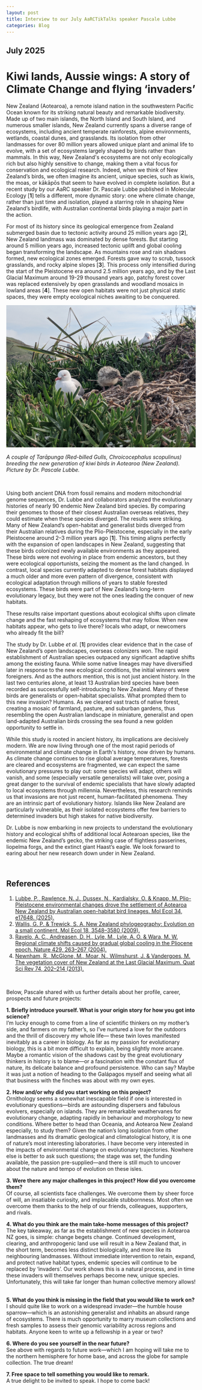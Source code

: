```yaml
---
layout: post
title: Interview to our July AaRCTikTalks speaker Pascale Lubbe
categories: Blog
---
```


## July 2025
# Kiwi lands, Aussie wings: A story of Climate Change and flying ‘invaders’
New Zealand (Aotearoa), a remote island nation in the southwestern Pacific Ocean known for its striking natural beauty and remarkable biodiversity. Made up of two main islands, the North Island and South Island, and numerous smaller islands, New Zealand currently spans a diverse range of ecosystems, including ancient temperate rainforests, alpine environments, wetlands, coastal dunes, and grasslands. Its isolation from other landmasses for over 80 million years allowed unique plant and animal life to evolve, with a set of ecosystems largely shaped by birds rather than mammals. In this way, New Zealand's ecosystems are not only ecologically rich but also highly sensitive to change, making them a vital focus for conservation and ecological research. Indeed, when we think of New Zealand’s birds, we often imagine its ancient, unique species, such as kiwis, the moas, or kākāpōs that seem to have evolved in complete isolation. But a recent study by our AaRC speaker Dr. Pascale Lubbe published in Molecular Ecology [**1**] tells a different, more dynamic story: one where climate change, rather than just time and isolation, played a starring role in shaping New Zealand’s birdlife, with Australian continental birds playing a major part in the action.
&nbsp;

For most of its history since its geological emergence from Zealand submerged basin due to tectonic activity around 25 million years ago [**2**], New Zealand landmass was dominated by dense forests. But starting around 5 million years ago, increased tectonic uplift and global cooling began transforming the landscape. As mountains rose and rain shadows formed, new ecological zones emerged. Forests gave way to scrub, tussock grasslands, and rocky alpine slopes [**3**]. This process only intensified during the start of the Pleistocene era around 2.5 million years ago, and by the Last Glacial Maximum around 19-29 thousand years ago, patchy forest cover was replaced extensively by open grasslands and woodland mosaics in lowland areas [**4**]. These new open habitats were not just physical static spaces, they were empty ecological niches awaiting to be conquered.
&nbsp;

![Kiwi birds](/assets/media/Blog_July_2025_PL_Figure.jpg "Kiwi birds")

<p><em>A couple of Tarāpunga (Red-billed Gulls, Chroicocephalus scopulinus) breeding the new generation of kiwi birds in Aotearoa (New Zealand). Picture by Dr. Pascale Lubbe.</em></p>
&nbsp;

Using both ancient DNA from fossil remains and modern mitochondrial genome sequences, Dr. Lubbe and collaborators analyzed the evolutionary histories of nearly 90 endemic New Zealand bird species. By comparing their genomes to those of their closest Australian overseas relatives, they could estimate when these species diverged. The results were striking. Many of New Zealand’s open-habitat and generalist birds diverged from their Australian relatives during the Plio-Pleistocene, especially in the early Pleistocene around 2–3 million years ago [**1**]. This timing aligns perfectly with the expansion of open landscapes in New Zealand, suggesting that these birds colonized newly available environments as they appeared. These birds were not evolving in place from endemic ancestors, but they were ecological opportunists, seizing the moment as the land changed. In contrast, local species currently adapted to dense forest habitats displayed a much older and more even pattern of divergence, consistent with ecological adaptation through millions of years to stable forested ecosystems. These birds were part of New Zealand’s long-term evolutionary legacy, but they were not the ones leading the conquer of new habitats.
&nbsp;

These results raise important questions about ecological shifts upon climate change and the fast reshaping of ecosystems that may follow. When new habitats appear, who gets to live there? locals who adapt, or newcomers who already fit the bill?
&nbsp;

The study by Dr. Lubbe *et al.* [**1**] provides clear evidence that in the case of New Zealand’s open landscapes, overseas colonizers won. The rapid establishment of Australian species outpaced any significant adaptive shifts among the existing fauna. While some native lineages may have diversified later in response to the new ecological conditions, the initial winners were foreigners. And as the authors mention, this is not just ancient history. In the last two centuries alone, at least 13 Australian bird species have been recorded as successfully self-introducing to New Zealand. Many of these birds are generalists or open-habitat specialists. What prompted them to this new invasion? Humans.  As we cleared vast tracts of native forest, creating a mosaic of farmland, pasture, and suburban gardens, thus resembling the open Australian landscape in miniature, generalist and open land-adapted Australian birds crossing the sea found a new golden opportunity to settle in.
&nbsp;

While this study is rooted in ancient history, its implications are decisively modern. We are now living through one of the most rapid periods of environmental and climate change in Earth's history, now driven by humans. As climate change continues to rise global average temperatures, forests are cleared and ecosystems are fragmented, we can expect the same evolutionary pressures to play out: some species will adapt, others will vanish, and some (especially versatile generalists) will take over, posing a great danger to the survival of endemic specialists that have slowly adapted to local ecosystems through millennia. Nevertheless, this research reminds us that invasions are not just recent, human-facilitated phenomena. They are an intrinsic part of evolutionary history. Islands like New Zealand are particularly vulnerable, as their isolated ecosystems offer few barriers to determined invaders but high stakes for native biodiversity.
&nbsp;

Dr. Lubbe is now embarking in new projects to understand the evolutionary history and ecological shifts of additional local Aotearoan species, like the endemic New Zealand’s gecko, the striking case of flightless passerines, liopelma forgs, and the extinct giant Haast’s eagle. We look forward to earing about her new research down under in New Zealand.

&nbsp;

## References
1.	[Lubbe, P., Rawlence, N. J., Dussex, N., Kardialsky, O. & Knapp, M. Plio-Pleistocene environmental changes drove the settlement of Aotearoa New Zealand by Australian open-habitat bird lineages. Mol Ecol 34, e17648. (2025).]
2.	[Wallis, G. P. & Trewick, S. A. New Zealand phylogeography: Evolution on a small continent. Mol Ecol 18, 3548–3580 (2009).]
3.	[Ravelo, A. C., Andreasen, D. H., Lyle, M., Lyle, A. O. & Wara, M. W. Regional climate shifts caused by gradual global cooling in the Pliocene epoch. Nature 429, 263–267 (2004).]
4.	[Newnham, R., McGlone, M., Moar, N., Wilmshurst, J. & Vandergoes, M. The vegetation cover of New Zealand at the Last Glacial Maximum. Quat Sci Rev 74, 202–214 (2013).]


[Lubbe, P., Rawlence, N. J., Dussex, N., Kardialsky, O. & Knapp, M. Plio-Pleistocene environmental changes drove the settlement of Aotearoa New Zealand by Australian open-habitat bird lineages. Mol Ecol 34, e17648. (2025).]:https://onlinelibrary.wiley.com/doi/10.1111/mec.17648
[Wallis, G. P. & Trewick, S. A. New Zealand phylogeography: Evolution on a small continent. Mol Ecol 18, 3548–3580 (2009).]:https://onlinelibrary.wiley.com/doi/full/10.1111/j.1365-294X.2009.04294.x
[Ravelo, A. C., Andreasen, D. H., Lyle, M., Lyle, A. O. & Wara, M. W. Regional climate shifts caused by gradual global cooling in the Pliocene epoch. Nature 429, 263–267 (2004).]:https://www.nature.com/articles/nature02567
[Newnham, R., McGlone, M., Moar, N., Wilmshurst, J. & Vandergoes, M. The vegetation cover of New Zealand at the Last Glacial Maximum. Quat Sci Rev 74, 202–214 (2013).]:https://www.sciencedirect.com/science/article/abs/pii/S0277379112003356

&nbsp;

Below, Pascale shared with us further details about her profile, career, prospects and future projects:
&nbsp;

**1. Briefly introduce yourself. What is your origin story for how you got into science?** <br>
I’m lucky enough to come from a line of scientific thinkers on my mother’s side, and farmers on my father’s, so I’ve nurtured a love for the outdoors and the thrill of discovery my whole life— these twin loves manifested inevitably as a career in biology. As far as my passion for evolutionary biology, this is a bit more difficult to explain, being slightly more arcane. Maybe a romantic vision of the shadows cast by the great evolutionary thinkers in history is to blame—or a fascination with the constant flux of nature, its delicate balance and profound persistence. Who can say? Maybe it was just a notion of heading to the Galápagos myself and seeing what all that business with the finches was about with my own eyes. 
&nbsp;

**2. How and/or why did you start working on this project?** <br>
Ornithology seems a somewhat inescapable field if one is interested in evolutionary questions—birds are astounding dispersers and fabulous evolvers, especially on islands. They are remarkable weathervanes for evolutionary change, adapting rapidly in behaviour and morphology to new conditions. Where better to head than Oceania, and Aotearoa New Zealand especially, to study them? Given the nation’s long isolation from other landmasses and its dramatic geological and climatological history, it is one of nature’s most interesting laboratories. I have become very interested in the impacts of environmental change on evolutionary trajectories. Nowhere else is better to ask such questions; the stage was set, the funding available, the passion pre-supplied—and there is still much to uncover about the nature and tempo of evolution on these isles.
&nbsp;

**3. Were there any major challenges in this project? How did you overcome them?** <br>
Of course, all scientists face challenges. We overcome them by sheer force of will, an insatiable curiosity, and implacable stubbornness. Most often we overcome them thanks to the help of our friends, colleagues, supporters, and rivals. 
&nbsp;

**4. What do you think are the main take-home messages of this project?** <br>
The key takeaway, as far as the establishment of new species in Aotearoa NZ goes, is simple: change begets change. Continued development, clearing, and anthropogenic land use will result in a New Zealand that, in the short term, becomes less distinct biologically, and more like its neighbouring landmasses. Without immediate intervention to retain, expand, and protect native habitat types, endemic species will continue to be replaced by ‘invaders’. Our work shows this is a natural process, and in time these invaders will themselves perhaps become new, unique species. Unfortunately, this will take far longer than human collective memory allows!
&nbsp;

**5. What do you think is missing in the field that you would like to work on?** <br>
I should quite like to work on a widespread invader—the humble house sparrow—which is an astonishing generalist and inhabits an absurd range of ecosystems. There is much opportunity to marry museum collections and fresh samples to assess their genomic variability across regions and habitats. Anyone keen to write up a fellowship in a year or two?
&nbsp;

**6. Where do you see yourself in the near future?** <br>
See above with regards to future work—which I am hoping will take me to the northern hemisphere for home base, and across the globe for sample collection. The true dream!
&nbsp;

**7. Free space to tell something you would like to remark.** <br>
A true delight to be invited to speak. I hope to come back!




